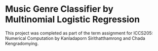 # Music Genre Classifier by Multinomial Logistic Regression
This project was completed as part of the term assignment for ICCS205: Numerical Computation by Kanladaporn Sirithatthamrong and Chada Kengradomying.
